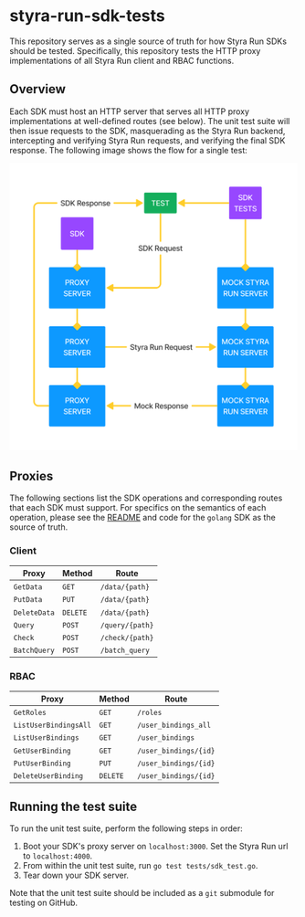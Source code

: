 # styra-run-sdk-tests

This repository serves as a single source of truth for how Styra Run SDKs should be tested. Specifically, this repository tests the HTTP proxy implementations of all Styra Run client and RBAC functions.

## Overview

Each SDK must host an HTTP server that serves all HTTP proxy implementations at well-defined routes (see below). The unit test suite will then issue requests to the SDK, masquerading as the Styra Run backend, intercepting and verifying Styra Run requests, and verifying the final SDK response. The following image shows the flow for a single test:

![Unit test flow](assets/unit-test-flow.png)

## Proxies

The following sections list the SDK operations and corresponding routes that each SDK must support. For specifics on the semantics of each operation, please see the [README](https://github.com/StyraInc/styra-run-sdk-go) and code for the `golang` SDK as the source of truth.

### Client

| Proxy | Method | Route |
| --- | --- | --- |
| `GetData` | `GET` | `/data/{path}` |
| `PutData` | `PUT` | `/data/{path}` |
| `DeleteData` | `DELETE` | `/data/{path}` |
| `Query` | `POST` | `/query/{path}` |
| `Check` | `POST` | `/check/{path}` |
| `BatchQuery` | `POST` | `/batch_query` |

### RBAC

| Proxy | Method | Route |
| --- | --- | --- |
| `GetRoles` | `GET` | `/roles` |
| `ListUserBindingsAll` | `GET` | `/user_bindings_all` |
| `ListUserBindings` | `GET` | `/user_bindings` |
| `GetUserBinding` | `GET` | `/user_bindings/{id}` |
| `PutUserBinding` | `PUT` | `/user_bindings/{id}` |
| `DeleteUserBinding` | `DELETE` | `/user_bindings/{id}` |

## Running the test suite

To run the unit test suite, perform the following steps in order:

1. Boot your SDK's proxy server on `localhost:3000`. Set the Styra Run url to `localhost:4000`.
2. From within the unit test suite, run `go test tests/sdk_test.go`.
3. Tear down your SDK server.

Note that the unit test suite should be included as a `git` submodule for testing on GitHub.
